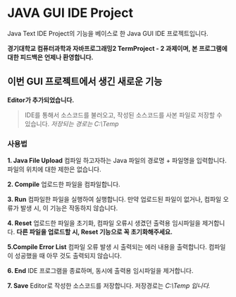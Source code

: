 # JAVA GUI IDE Project
Java Text IDE Project의 기능을 베이스로 한 Java GUI IDE 프로젝트입니다.

**경기대학교 컴퓨터과학과 자바프로그래밍2 TermProject - 2 과제이며, 본 프로그램에 대한 피드백은 언제나 환영합니다.**


## 이번 GUI 프로젝트에서 생긴 새로운 기능

**Editor가 추가되었습니다.**
> IDE를 통해서 소스코드를 불러오고, 작성된 소스코드를 사본 파일로 저장할 수 있습니다. *저장되는 경로는 C:\Temp*



### 사용법

**1. Java File Upload**
컴파일 하고자하는 Java 파일의 경로명 + 파일명을 입력합니다. 파일의 위치에 대한 제한은 없습니다.

**2. Compile**
업로드한 파일을 컴파일합니다.

**3. Run**
컴파일한 파일을 실행하여 실행합니다. 만약 업로드된 파일이 없거나, 컴파일 오류가 발생 시, 이 기능은 작동하지 않습니다.

**4. Reset**
업로드한 파일을 초기화, 컴파일 오류시 생겼던 출력용 임시파일을
제거합니다. __다른 파일을 업로드할 시, Reset 기능으로 꼭 초기화해주세요.__

**5.Compile Error List**
컴파일 오류 발생 시 출력되는 에러 내용을 출력합니다. 컴파일이 성공했을 때 아무 것도 출력되지 않습니다.

**6. End**
IDE 프로그램을 종료하며, 동시에 출력용 임시파일을 제거합니다.

**7. Save**
Editor로 작성한 소스코드를 저장합니다. 저장경로는 *C:\Temp 입니다.*
